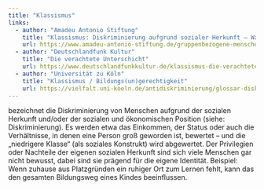 ```yaml
---
title: "Klassismus"
links:
  - author: "Amadeu Antonio Stiftung"
    title: "Klassismus: Diskriminierung aufgrund sozialer Herkunft – Was ist das?"
    url: https://www.amadeu-antonio-stiftung.de/gruppenbezogene-menschenfeindlichkeit/klassismus-diskriminierung-aufgrund-sozialer-herkunft/
  - author: "Deutschlandfunk Kultur"
    title: "Die verachtete Unterschicht"
    url: https://www.deutschlandfunkkultur.de/klassismus-die-verachtete-unterschicht-100.html
  - author: "Universität zu Köln"
    title: "Klassismus / Bildungs(un)gerechtigkeit"
    url: https://vielfalt.uni-koeln.de/antidiskriminierung/glossar-diskriminierung-rassismuskritik/klassismus
---
```


bezeichnet die Diskriminierung von Menschen aufgrund der sozialen Herkunft und/oder der sozialen und ökonomischen Position (siehe: Diskriminierung). Es werden etwa das Einkommen, der Status oder auch die Verhältnisse, in denen eine Person groß geworden ist, bewertet – und die „niedrigere Klasse“ (als soziales Konstrukt) wird abgewertet. Der Privilegien oder Nachteile der eigenen sozialen Herkunft sind sich viele Menschen gar nicht bewusst, dabei sind sie prägend für die eigene Identität. Beispiel: Wenn zuhause aus Platzgründen ein ruhiger Ort zum Lernen fehlt, kann das den gesamten Bildungsweg eines Kindes beeinflussen. 